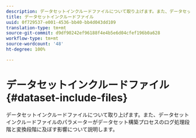 ```yaml
---
description: データセットインクルードファイルについて取り上げます。また、データセットインクルードファイルのパラメーターがデータセット構築プロセスのログ処理段階と変換段階に及ぼす影響について説明します。
title: データセットインクルードファイル
uuid: 0f729537-e001-4536-bb40-bb4d043dd109
translation-type: tm+mt
source-git-commit: d9df90242ef96188f4e4b5e6d04cfef196b0a628
workflow-type: tm+mt
source-wordcount: '48'
ht-degree: 100%

---
```



# データセットインクルードファイル{#dataset-include-files}

データセットインクルードファイルについて取り上げます。また、データセットインクルードファイルのパラメーターがデータセット構築プロセスのログ処理段階と変換段階に及ぼす影響について説明します。

